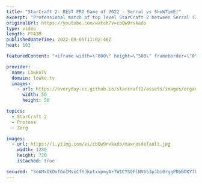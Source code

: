 ```yaml
---
title: "StarCraft 2: BEST PRO Game of 2022 - Serral vs ShoWTimE!"
excerpt: "Professional match of top level StarCraft 2 between Serral (Zerg) and ShoWTimE (Protoss). This is in my opinion the best pro game of SC2 of 2022 so far. Ridiculously close game between two of the best European pro gamers.  Support my work on Patreon: https://www.patreon.com/lowkotv Become a YouTube member:"
originalUrl: https://youtube.com/watch?v=cbQw9rvkado
type: video
length: PT43M
publishedDateTime: 2022-09-05T11:02:46Z
heat: 103

featuredContent: "<iframe width=\"800\" height=\"500\" frameborder=\"0\" src=\"https://www.youtube.com/embed/cbQw9rvkado\" allow=\"accelerometer; autoplay; encrypted-media; gyroscope; picture-in-picture\" allowfullscreen></iframe>"

provider:
  name: LowkoTV
  domain: lowko.tv
  images:
    - url: https://everyday-cc.github.io/starcraft2/assets/images/organizations/lowko.tv-50x50.jpg
      width: 50
      height: 50

topics:
  - StarCraft 2
  - Protoss
  - Zerg

images:
  - url: https://i.ytimg.com/vi/cbQw9rvkado/maxresdefault.jpg
    width: 1280
    height: 720
    isCached: true

secured: "SoAMxDkOxfGoIMsxCfYJkutxvpmyA+7W1CYSQFlNV653pJbi0rggPDbBDKY7Rk1gH+XH38qSrKW+vdiBk/wpDdn9mOzD+vdlPzPhsZnA319AZ7b8inTZ/1MTYW2HDakfn3oWKZ6s4mmE3I3gNf82pZmN33ghYwHt8XoUwwulyDJIS66dd2+ijVFl8wv39lKYN6WkSDUc4xL4IxTYXQa9nKFwBdjhOxGCF4i0S6L1k0gUpkUJSu78CRBXjhpkkuk9JKHgjQdEQXrQTsWROGHhtDtfu4cwp/Ftd6QQXpEIuEnpidX94JLb97FXNvBJgzGvl6YRO00dbUvR/HVs8yMMJyIybErLdsUzpr8ygSXxGPwJWBcDAvLt4+PQh3966dNXNWpavtoFKRpvjyAkMyBOb7WwQA2iq6vWcdJRjSUjkdM509yqK7xMaTowl1ORwE+K;2K84ykYypQxHGxMFOB7HRA=="
---
```


